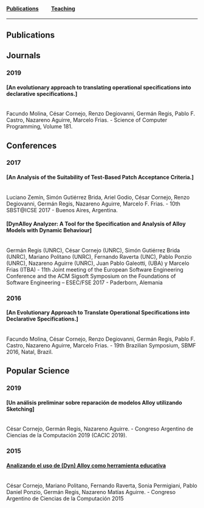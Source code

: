 #### [Publications](/publications)&nbsp;   &nbsp;   &nbsp;   &nbsp;   &nbsp; [Teaching](/teaching)&nbsp;   &nbsp;   &nbsp;   &nbsp;   &nbsp;   

---
## Publications

## Journals

### 2019

#### [An evolutionary approach to translating operational specifications into declarative specifications.]
<br>
Facundo Molina, César Cornejo, Renzo Degiovanni, Germán Regis, Pablo F. Castro, Nazareno Aguirre, Marcelo Frias. - Science of Computer Programming, Volume 181.

## Conferences

### 2017

#### [An Analysis of the Suitability of Test-Based Patch Acceptance Criteria.]
<br>
Luciano Zemín, Simón Gutiérrez Brida, Ariel Godio, César Cornejo, Renzo Degiovanni, Germán Regis, Nazareno Aguirre, Marcelo F. Frias. - 10th SBST@ICSE 2017 - Buenos Aires, Argentina.

#### [DynAlloy Analyzer: A Tool for the Specification and Analysis of Alloy Models with Dynamic Behaviour]
<br>
Germán Regis (UNRC), César Cornejo (UNRC), Simón Gutiérrez Brida (UNRC), Mariano Politano (UNRC), Fernando Raverta (UNC), Pablo Ponzio (UNRC), Nazareno Aguirre (UNRC), Juan Pablo Galeotti, (UBA) y Marcelo Frias (ITBA) - 11th Joint meeting of the European Software Engineering Conference and the ACM Sigsoft Symposium on the Foundations of Software Engineering – ESEC/FSE 2017 - Paderborn, Alemania

### 2016

#### [An Evolutionary Approach to Translate Operational Specifications into Declarative Specifications.]
<br>
Facundo Molina, César Cornejo, Renzo Degiovanni, Germán Regis, Pablo F. Castro, Nazareno Aguirre, Marcelo Frias. - 19th Brazilian Symposium, SBMF 2016, Natal, Brazil.

## Popular Science

### 2019

#### [Un análisis preliminar sobre reparación de modelos Alloy utilizando Sketching]
<br>
César Cornejo, Germán Regis, Nazareno Aguirre. - Congreso Argentino de Ciencias de la Computación 2019 (CACIC 2019).

### 2015

#### [Analizando el uso de (Dyn) Alloy como herramienta educativa](/paperCACIC2015.pdf )
<br>
César Cornejo, Mariano Politano, Fernando Raverta, Sonia Permigiani, Pablo Daniel Ponzio, Germán Regis, Nazareno Matías Aguirre. - Congreso Argentino de Ciencias de la Computación 2015